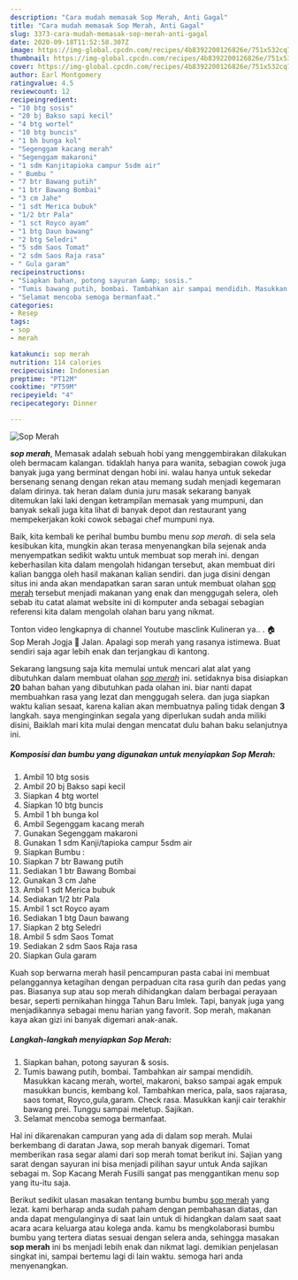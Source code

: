 ```yaml
---
description: "Cara mudah memasak Sop Merah, Anti Gagal"
title: "Cara mudah memasak Sop Merah, Anti Gagal"
slug: 3373-cara-mudah-memasak-sop-merah-anti-gagal
date: 2020-09-18T11:52:58.307Z
image: https://img-global.cpcdn.com/recipes/4b8392200126826e/751x532cq70/sop-merah-foto-resep-utama.jpg
thumbnail: https://img-global.cpcdn.com/recipes/4b8392200126826e/751x532cq70/sop-merah-foto-resep-utama.jpg
cover: https://img-global.cpcdn.com/recipes/4b8392200126826e/751x532cq70/sop-merah-foto-resep-utama.jpg
author: Earl Montgomery
ratingvalue: 4.5
reviewcount: 12
recipeingredient:
- "10 btg sosis"
- "20 bj Bakso sapi kecil"
- "4 btg wortel"
- "10 btg buncis"
- "1 bh bunga kol"
- "Segenggam kacang merah"
- "Segenggam makaroni"
- "1 sdm Kanjitapioka campur 5sdm air"
- " Bumbu "
- "7 btr Bawang putih"
- "1 btr Bawang Bombai"
- "3 cm Jahe"
- "1 sdt Merica bubuk"
- "1/2 btr Pala"
- "1 sct Royco ayam"
- "1 btg Daun bawang"
- "2 btg Seledri"
- "5 sdm Saos Tomat"
- "2 sdm Saos Raja rasa"
- " Gula garam"
recipeinstructions:
- "Siapkan bahan, potong sayuran &amp; sosis."
- "Tumis bawang putih, bombai. Tambahkan air sampai mendidih. Masukkan kacang merah, wortel, makaroni, bakso sampai agak empuk masukkan buncis, kembang kol. Tambahkan merica, pala, saos rajarasa, saos tomat, Royco,gula,garam. Check rasa. Masukkan kanji cair terakhir bawang prei. Tunggu sampai meletup. Sajikan."
- "Selamat mencoba semoga bermanfaat."
categories:
- Resep
tags:
- sop
- merah

katakunci: sop merah 
nutrition: 114 calories
recipecuisine: Indonesian
preptime: "PT12M"
cooktime: "PT59M"
recipeyield: "4"
recipecategory: Dinner

---
```



![Sop Merah](https://img-global.cpcdn.com/recipes/4b8392200126826e/751x532cq70/sop-merah-foto-resep-utama.jpg)

<b><i>sop merah</i></b>, Memasak adalah sebuah hobi yang menggembirakan dilakukan oleh bermacam kalangan. tidaklah hanya para wanita, sebagian cowok juga banyak juga yang berminat dengan hobi ini. walau hanya untuk sekedar bersenang senang dengan rekan atau memang sudah menjadi kegemaran dalam dirinya. tak heran dalam dunia juru masak sekarang banyak ditemukan laki laki dengan ketrampilan memasak yang mumpuni, dan banyak sekali juga kita lihat di banyak depot dan restaurant yang mempekerjakan koki cowok sebagai chef mumpuni nya.

Baik, kita kembali ke perihal bumbu bumbu menu <i>sop merah</i>. di sela sela kesibukan kita, mungkin akan terasa menyenangkan bila sejenak anda menyempatkan sedikit waktu untuk membuat sop merah ini. dengan keberhasilan kita dalam mengolah hidangan tersebut, akan membuat diri kalian bangga oleh hasil makanan kalian sendiri. dan juga disini dengan situs ini anda akan mendapatkan saran saran untuk membuat olahan <u>sop merah</u> tersebut menjadi makanan yang enak dan menggugah selera, oleh sebab itu catat alamat website ini di komputer anda sebagai sebagian referensi kita dalam mengolah olahan baru yang nikmat.

Tonton video lengkapnya di channel Youtube masclink Kulineran ya.. . 🏠 Sop Merah Jogja 📌 Jalan. Apalagi sop merah yang rasanya istimewa. Buat sendiri saja agar lebih enak dan terjangkau di kantong.


Sekarang langsung saja kita memulai untuk mencari alat alat yang dibutuhkan dalam membuat olahan <u><i>sop merah</i></u> ini. setidaknya bisa disiapkan <b>20</b> bahan bahan yang dibutuhkan pada olahan ini. biar nanti dapat membuahkan rasa yang lezat dan menggugah selera. dan juga siapkan waktu kalian sesaat, karena kalian akan membuatnya paling tidak dengan <b>3</b> langkah. saya menginginkan segala yang diperlukan sudah anda miliki disini, Baiklah mari kita mulai dengan mencatat dulu bahan baku selanjutnya ini.

<!--inarticleads1-->

##### Komposisi dan bumbu yang digunakan untuk menyiapkan Sop Merah:

1. Ambil 10 btg sosis
1. Ambil 20 bj Bakso sapi kecil
1. Siapkan 4 btg wortel
1. Siapkan 10 btg buncis
1. Ambil 1 bh bunga kol
1. Ambil Segenggam kacang merah
1. Gunakan Segenggam makaroni
1. Gunakan 1 sdm Kanji/tapioka campur 5sdm air
1. Siapkan  Bumbu :
1. Siapkan 7 btr Bawang putih
1. Sediakan 1 btr Bawang Bombai
1. Gunakan 3 cm Jahe
1. Ambil 1 sdt Merica bubuk
1. Sediakan 1/2 btr Pala
1. Ambil 1 sct Royco ayam
1. Sediakan 1 btg Daun bawang
1. Siapkan 2 btg Seledri
1. Ambil 5 sdm Saos Tomat
1. Sediakan 2 sdm Saos Raja rasa
1. Siapkan  Gula garam


Kuah sop berwarna merah hasil pencampuran pasta cabai ini membuat pelanggannya ketagihan dengan perpaduan cita rasa gurih dan pedas yang pas. Biasanya sup atau sop merah dihidangkan dalam berbagai perayaan besar, seperti pernikahan hingga Tahun Baru Imlek. Tapi, banyak juga yang menjadikannya sebagai menu harian yang favorit. Sop merah, makanan kaya akan gizi ini banyak digemari anak-anak. 

<!--inarticleads2-->

##### Langkah-langkah menyiapkan Sop Merah:

1. Siapkan bahan, potong sayuran &amp; sosis.
1. Tumis bawang putih, bombai. Tambahkan air sampai mendidih. Masukkan kacang merah, wortel, makaroni, bakso sampai agak empuk masukkan buncis, kembang kol. Tambahkan merica, pala, saos rajarasa, saos tomat, Royco,gula,garam. Check rasa. Masukkan kanji cair terakhir bawang prei. Tunggu sampai meletup. Sajikan.
1. Selamat mencoba semoga bermanfaat.


Hal ini dikarenakan campuran yang ada di dalam sop merah. Mulai berkembang di daratan Jawa, sop merah banyak digemari. Tomat memberikan rasa segar alami dari sop merah tomat berikut ini. Sajian yang sarat dengan sayuran ini bisa menjadi pilihan sayur untuk Anda sajikan sebagai m. Sop Kacang Merah Fusilli sangat pas menggantikan menu sop yang itu-itu saja. 

Berikut sedikit ulasan masakan tentang bumbu bumbu <u>sop merah</u> yang lezat. kami berharap anda sudah paham dengan pembahasan diatas, dan anda dapat mengulanginya di saat lain untuk di hidangkan dalam saat saat acara acara keluarga atau kolega anda. kamu bs mengkolaborasi bumbu bumbu yang tertera diatas sesuai dengan selera anda, sehingga masakan <b>sop merah</b> ini bs menjadi lebih enak dan nikmat lagi. demikian penjelasan singkat ini, sampai bertemu lagi di lain waktu. semoga hari anda menyenangkan.
